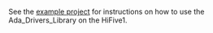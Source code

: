 See the [example project](../../examples/HiFive1/README.md) for instructions on
how to use the Ada_Drivers_Library on the HiFive1.
